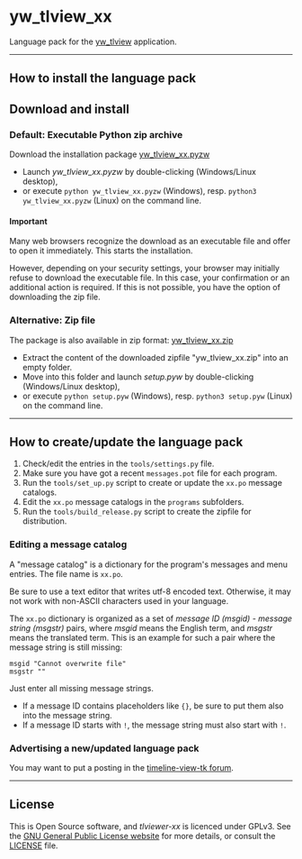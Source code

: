 # yw_tlview_xx

Language pack for the [yw_tlview](https://github.com/peter88213/yw_tlview) application.

---

## How to install the language pack

## Download and install

### Default: Executable Python zip archive

Download the installation package [yw_tlview_xx.pyzw](https://github.com/peter88213/yw_tlview_xx/raw/main/yw_tlview_xx.pyzw)

- Launch *yw_tlview_xx.pyzw* by double-clicking (Windows/Linux desktop),
- or execute `python yw_tlview_xx.pyzw` (Windows), resp. `python3 yw_tlview_xx.pyzw` (Linux) on the command line.

#### Important

Many web browsers recognize the download as an executable file and offer to open it immediately. 
This starts the installation.

However, depending on your security settings, your browser may 
initially  refuse  to download the executable file. 
In this case, your confirmation or an additional action is required. 
If this is not possible, you have the option of downloading 
the zip file. 


### Alternative: Zip file

The package is also available in zip format: [yw_tlview_xx.zip](https://github.com/peter88213/yw_tlview_xx/raw/main/yw_tlview_xx.zip)

- Extract the content of the downloaded zipfile "yw_tlview_xx.zip" into an empty folder.
- Move into this folder and launch *setup.pyw* by double-clicking (Windows/Linux desktop), 
- or execute `python setup.pyw` (Windows), resp. `python3 setup.pyw` (Linux) on the command line.

---

## How to create/update the language pack

1. Check/edit the entries in the `tools/settings.py` file.
1. Make sure you have got a recent `messages.pot` file for each program.
2. Run the `tools/set_up.py` script to create or update the `xx.po` message catalogs.
3. Edit the `xx.po` message catalogs in the `programs` subfolders.
4. Run the `tools/build_release.py` script to create the zipfile for distribution.


### Editing a message catalog

A "message catalog" is a dictionary for the program's messages and menu entries. The file name is `xx.po`.

Be sure to use a text editor that writes utf-8 encoded text. Otherwise, it may not work with non-ASCII characters used in your language.

The  `xx.po` dictionary is organized as a set of *message ID (msgid)* - *message string (msgstr)* pairs, where *msgid* means the English term, and *msgstr* means the translated term. This is an example for such a pair where the message string is still missing:

```
msgid "Cannot overwrite file"
msgstr ""
```

Just enter all missing message strings. 
- If a message ID contains placeholders like `{}`, be sure to put them also into the message string.  
- If a message ID starts with `!`, the message string must also start with `!`. 


### Advertising a new/updated language pack

You may want to put a posting in the [timeline-view-tk forum](https://github.com/peter88213/timeline-view-tk/discussions).

---

## License

This is Open Source software, and *tlviewer-xx* is licenced under GPLv3. See the
[GNU General Public License website](https://www.gnu.org/licenses/gpl-3.0.en.html) for more
details, or consult the [LICENSE](https://github.com/peter88213/yw_tlview_xx/blob/main/LICENSE) file.

